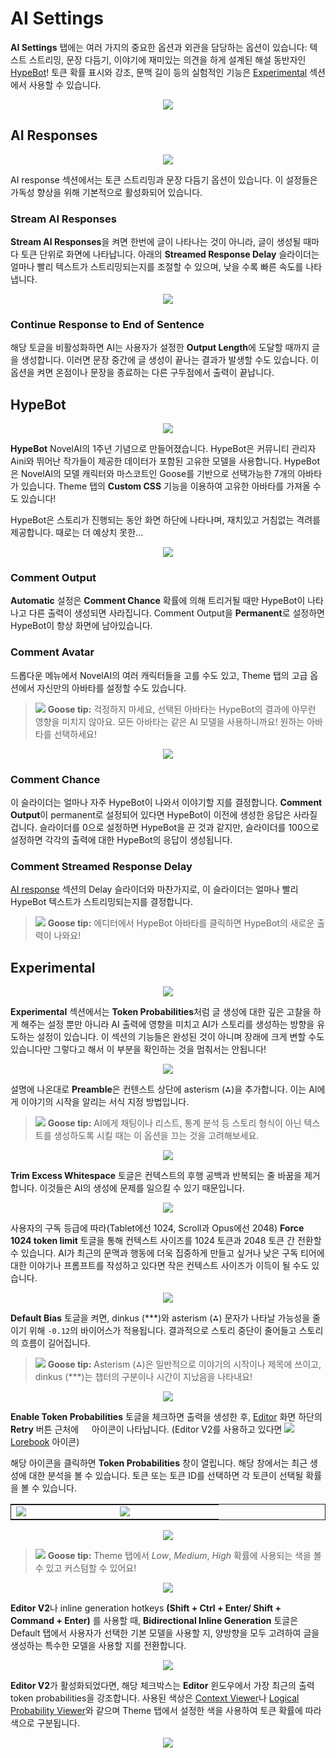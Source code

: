 # AI Settings

**AI Settings** 탭에는 여러 가지의 중요한 옵션과 외관을 담당하는 옵션이 있습니다: 텍스트 스트리밍, 문장 다듬기, 이야기에 재미있는 의견을 하게 설계된 해설 동반자인 [HypeBot](#hypebot)! 토큰 확률 표시와 강조, 문맥 길이 등의 실험적인 기능은 [Experimental](#experimental) 섹션에서 사용할 수 있습니다.

<p align="center"><img src="./AISettingsOverview.png"></p>


## AI Responses

<p align="center"><img src="./AIResponses.png"></p>

AI response 섹션에서는 토큰 스트리밍과 문장 다듬기 옵션이 있습니다. 이 설정들은 가독성 향상을 위해 기본적으로 활성화되어 있습니다.


### Stream AI Responses

**Stream AI Responses**을 켜면 한번에 글이 나타나는 것이 아니라, 글이 생성될 때마다 토큰 단위로 화면에 나타납니다. 아래의 **Streamed Response Delay** 슬라이더는 얼마나 빨리 텍스트가 스트리밍되는지를 조절할 수 있으며, 낮을 수록 빠른 속도를 나타냅니다.

<p align="center"><img src="./Streaming.gif"></p>


### Continue Response to End of Sentence

해당 토글을 비활성화하면 AI는 사용자가 설정한 **Output Length**에 도달할 때까지 글을 생성합니다. 이러면 문장 중간에 글 생성이 끝나는 결과가 발생할 수도 있습니다. 이 옵션을 켜면 온점이나 문장을 종료하는 다른 구두점에서 출력이 끝납니다.


## HypeBot

<p align="center"><img src="./HypeBot2.png"></p>

**HypeBot** NovelAI의 1주년 기념으로 만들어졌습니다. HypeBot은 커뮤니티 관리자 Aini와 뛰어난 작가들이 제공한 데이터가 포함된 고유한 모델을 사용합니다. HypeBot은 NovelAI의 모델 캐릭터와 마스코트인 Goose를 기반으로 선택가능한 7개의 아바타가 있습니다. Theme 탭의 **Custom CSS** 기능을 이용하여 고유한 아바타를 가져올 수도 있습니다!

HypeBot은 스토리가 진행되는 동안 화면 하단에 나타나며, 재치있고 거침없는 격려를 제공합니다. 때로는 더 예상치 못한...

<p align="center"><img src="./HypeShot.png"></p>

### Comment Output

**Automatic** 설정은 **Comment Chance** 확률에 의해 트리거될 때만 HypeBot이 나타나고 다른 출력이 생성되면 사라집니다. Comment Output을 **Permanent**로 설정하면 HypeBot이 항상 화면에 남아있습니다.


### Comment Avatar

드롭다운 메뉴에서 NovelAI의 여러 캐릭터들을 고를 수도 있고, Theme 탭의 고급 옵션에서 자신만의 아바타를 설정할 수도 있습니다.

> ![](./goose.png) **Goose tip:**
걱정하지 마세요, 선택된 아바타는 HypeBot의 결과에 아무런 영향을 미치지 않아요. 모든 아바타는 같은 AI 모델을 사용하니까요! 원하는 아바타를 선택하세요!


<p align="center"><img src="./AvatarShot.gif"></p>

### Comment Chance

이 슬라이더는 얼마나 자주 HypeBot이 나와서 이야기할 지를 결정합니다. **Comment Output**이 permanent로 설정되어 있다면 HypeBot이 이전에 생성한 응답은 사라질 겁니다. 슬라이더를 0으로 설정하면 HypeBot을 끈 것과 같지만, 슬라이더를 100으로 설정하면 각각의 출력에 대한 HypeBot의 응답이 생성됩니다.


### Comment Streamed Response Delay

[AI response](#ai-responses) 섹션의 Delay 슬라이더와 마찬가지로, 이 슬라이더는 얼마나 빨리 HypeBot 텍스트가 스트리밍되는지를 결정합니다.

> ![](./goose.png) **Goose tip:**
에디터에서 HypeBot 아바타를 클릭하면 HypeBot의 새로운 출력이 나와요!


## Experimental

<p align="center"><img src="./Experimental.png"></p>

**Experimental** 섹션에서는 **Token Probabilities**처럼 글 생성에 대한 깊은 고찰을 하게 해주는 설정 뿐만 아니라 AI 출력에 영향을 미치고 AI가 스토리를 생성하는 방향을 유도하는 설정이 있습니다. 이 섹션의 기능들은 완성된 것이 아니며 장래에 크게 변할 수도 있습니다만 그렇다고 해서 이 부분을 확인하는 것을 멈춰서는 안됩니다!

<p align="center"><img src="./PreShot.png"></p>

설명에 나온대로 **Preamble**은 컨텐스트 상단에 asterism (⁂)을 추가합니다. 이는 AI에게 이야기의 시작을 알리는 서식 지정 방법입니다.

> ![](./goose.png) **Goose tip:**
AI에게 채팅이나 리스트, 통계 분석 등 스토리 형식이 아닌 텍스트를 생성하도록 시킬 때는 이 옵션을 끄는 것을 고려해보세요.

<p align="center"><img src="./TrimShot.png"></p>

**Trim Excess Whitespace** 토글은 컨텍스트의 후행 공백과 반복되는 줄 바꿈을 제거합니다. 이것들은 AI의 생성에 문제를 일으킬 수 있기 때문입니다.


<p align="center"><img src="./1024Shot.png"></p>

사용자의 구독 등급에 따라(Tablet에선 1024, Scroll과 Opus에선 2048) **Force 1024 token limit** 토글을 통해 컨텍스트 사이즈를 1024 토큰과 2048 토큰 간 전환할 수 있습니다. AI가 최근의 문맥과 행동에 더욱 집중하게 만들고 싶거나 낮은 구독 티어에 대한 이야기나 프롬프트를 작성하고 있다면 작은 컨텍스트 사이즈가 이득이 될 수도 있습니다.


<p align="center"><img src="./DefBiShot.png"></p>

**Default Bias** 토글을 켜면, dinkus (***)와 asterism (⁂) 문자가 나타날 가능성을 줄이기 위해 `-0.12`의 바이어스가 적용됩니다. 결과적으로 스토리 중단이 줄어들고 스토리의 흐름이 길어집니다.

> ![](./goose.png) **Goose tip:**
Asterism (⁂)은 일반적으로 이야기의 시작이나 제목에 쓰이고, dinkus (***)는 챕터의 구분이나 시간이 지났음을 나타내요!


<p align="center"><img src="./LogShot.png"></p>

**Enable Token Probabilities** 토글을 체크하면 출력을 생성한 후, [Editor](./editor.md) 화면 하단의 **Retry** 버튼 근처에 <img src="./Brain.svg" height="13"> 아이콘이 나타납니다. (Editor V2를 사용하고 있다면 ![](./LoreBook.svg) [Lorebook](./lorebook.md) 아이콘)


해당 아이콘을 클릭하면 **Token Probabilities** 창이 열립니다. 해당 창에서는 최근 생성에 대한 분석을 볼 수 있습니다. 토큰 또는 토큰 ID를 선택하면 각 토큰이 선택될 확률을 볼 수 있습니다.

<p align="center">
<table style="border: 1px solid">
<tr>
<td width="150px">
<img src="./BrainShot.png">
</td>
<td width="150px">
<img src="./BrainShot2.png">
</td>
</tr>
</table>
</p>

<p align="center"><img src="./TokenProbWindowShot.png"></p>

> ![](./goose.png) **Goose tip:**
Theme 탭에서 *Low*, *Medium*, *High* 확률에 사용되는 색을 볼 수 있고 커스텀할 수 있어요!

<p align="center"><img src="./BiShot.png"></p>

**Editor V2**나 inline generation hotkeys **(Shift + Ctrl + Enter/ Shift + Command + Enter)** 를 사용할 때, **Bidirectional Inline Generation** 토글은 Default 탭에서 사용자가 선택한 기본 모델을 사용할 지, 양방향을 모두 고려하여 글을 생성하는 특수한 모델을 사용할 지를 전환합니다.


<p align="center"><img src="./V2ProbShot.png"></p>

**Editor V2**가 활성화되었다면, 해당 체크박스는 **Editor** 윈도우에서 가장 최근의 출력 token probabilities을 강조합니다. 사용된 색상은 [Context Viewer](./editor.md)나 [Logical Probability Viewer](./editor.md)와 같으며 Theme 탭에서 설정한 색을 사용하여 토큰 확률에 따라 색으로 구분됩니다.

<p align="center"><img src="./EditorProbShot.png"></p>

